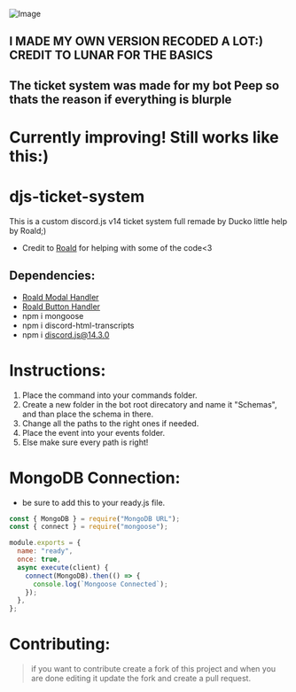 ![Image](https://cdn.discordapp.com/attachments/1009197481915056160/1009240837055586364/TICKET_SYSTEM.jpg)

## I MADE MY OWN VERSION RECODED A LOT:) CREDIT TO LUNAR FOR THE BASICS
## The ticket system was made for my bot Peep so thats the reason if everything is blurple
# Currently improving! Still works like this:)

# djs-ticket-system
This is a custom discord.js v14 ticket system full remade by Ducko little help by Roald;) 

- Credit to [Roald](https://github.com/RoaldDahl) for helping with some of the code<3

## Dependencies:
-  [Roald Modal Handler](https://github.com/RoaldDahl/Modal-Handler)
-  [Roald Button Handler](https://github.com/RoaldDahl/Button-Handler)
-  npm i mongoose
-  npm i discord-html-transcripts
-  npm i discord.js@14.3.0

# Instructions:
1) Place the command into your commands folder.
2) Create a new folder in the bot root direcatory and name it "Schemas", and than place the schema in there.
3) Change all the paths to the right ones if needed.
4) Place the event into your events folder.
5) Else make sure every path is right!

# MongoDB Connection:
- be sure to add this to your ready.js file.
```js
const { MongoDB } = require("MongoDB URL");
const { connect } = require("mongoose");

module.exports = {
  name: "ready",
  once: true,
  async execute(client) {
    connect(MongoDB).then(() => {
      console.log(`Mongoose Connected`);
    });
  },
};
```

# Contributing:
> if you want to contribute create a fork of this project and when you are done editing it update the fork and create a pull request.
